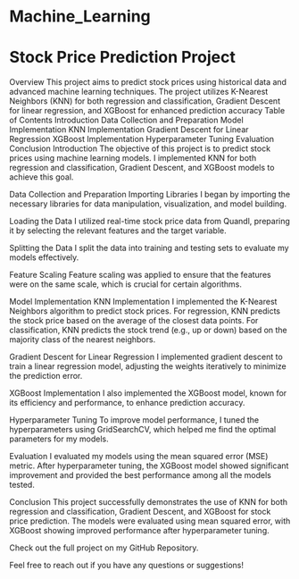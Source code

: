 # Machine_Learning
# Stock Price Prediction Project
 Overview
This project aims to predict stock prices using historical data and advanced machine learning techniques. The project utilizes K-Nearest Neighbors (KNN) for both regression and classification, Gradient Descent for linear regression, and XGBoost for enhanced prediction accuracy
Table of Contents
Introduction
Data Collection and Preparation
Model Implementation
KNN Implementation
Gradient Descent for Linear Regression
XGBoost Implementation
Hyperparameter Tuning
Evaluation
Conclusion
Introduction
The objective of this project is to predict stock prices using machine learning models. I implemented KNN for both regression and classification, Gradient Descent, and XGBoost models to achieve this goal.

Data Collection and Preparation
Importing Libraries
I began by importing the necessary libraries for data manipulation, visualization, and model building.

Loading the Data
I utilized real-time stock price data from Quandl, preparing it by selecting the relevant features and the target variable.

Splitting the Data
I split the data into training and testing sets to evaluate my models effectively.

Feature Scaling
Feature scaling was applied to ensure that the features were on the same scale, which is crucial for certain algorithms.

Model Implementation
KNN Implementation
I implemented the K-Nearest Neighbors algorithm to predict stock prices. For regression, KNN predicts the stock price based on the average of the closest data points. For classification, KNN predicts the stock trend (e.g., up or down) based on the majority class of the nearest neighbors.

Gradient Descent for Linear Regression
I implemented gradient descent to train a linear regression model, adjusting the weights iteratively to minimize the prediction error.

XGBoost Implementation
I also implemented the XGBoost model, known for its efficiency and performance, to enhance prediction accuracy.

Hyperparameter Tuning
To improve model performance, I tuned the hyperparameters using GridSearchCV, which helped me find the optimal parameters for my models.

Evaluation
I evaluated my models using the mean squared error (MSE) metric. After hyperparameter tuning, the XGBoost model showed significant improvement and provided the best performance among all the models tested.

Conclusion
This project successfully demonstrates the use of KNN for both regression and classification, Gradient Descent, and XGBoost for stock price prediction. The models were evaluated using mean squared error, with XGBoost showing improved performance after hyperparameter tuning.

Check out the full project on my GitHub Repository.

Feel free to reach out if you have any questions or suggestions!
